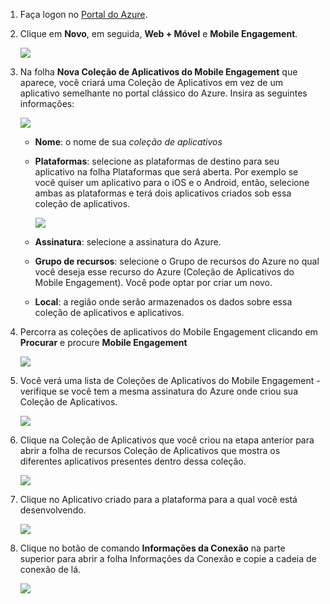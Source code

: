 
1. Faça logon no [Portal do Azure](https://portal.azure.com).
2. Clique em **Novo**, em seguida, **Web + Móvel** e **Mobile Engagement**.
   
    ![](./media/mobile-engagement-create-app-in-portal-new/browse-azme-extension.png)
3. Na folha **Nova Coleção de Aplicativos do Mobile Engagement** que aparece, você criará uma Coleção de Aplicativos em vez de um aplicativo semelhante no portal clássico do Azure. Insira as seguintes informações:
   
    ![](./media/mobile-engagement-create-app-in-portal-new/new-azme-app.png)
   
   * **Nome**: o nome de sua *coleção de aplicativos* 
   * **Plataformas**: selecione as plataformas de destino para seu aplicativo na folha Plataformas que será aberta. Por exemplo se você quiser um aplicativo para o iOS e o Android, então, selecione ambas as plataformas e terá dois aplicativos criados sob essa coleção de aplicativos. 
     
      ![](./media/mobile-engagement-create-app-in-portal-new/choose-platform.png)
   * **Assinatura**: selecione a assinatura do Azure. 
   * **Grupo de recursos**: selecione o Grupo de recursos do Azure no qual você deseja esse recurso do Azure (Coleção de Aplicativos do Mobile Engagement). Você pode optar por criar um novo.  
   * **Local**: a região onde serão armazenados os dados sobre essa coleção de aplicativos e aplicativos.
4. Percorra as coleções de aplicativos do Mobile Engagement clicando em **Procurar** e procure **Mobile Engagement**
   
    ![](./media/mobile-engagement-create-app-in-portal-new/browse-mobile-engagement-menu.png)
5. Você verá uma lista de Coleções de Aplicativos do Mobile Engagement - verifique se você tem a mesma assinatura do Azure onde criou sua Coleção de Aplicativos.
   
    ![](./media/mobile-engagement-create-app-in-portal-new/browse-mobile-engagement.png)
6. Clique na Coleção de Aplicativos que você criou na etapa anterior para abrir a folha de recursos Coleção de Aplicativos que mostra os diferentes aplicativos presentes dentro dessa coleção. 
   
    ![](./media/mobile-engagement-create-app-in-portal-new/mobile-engagement-app-collection.png)
7. Clique no Aplicativo criado para a plataforma para a qual você está desenvolvendo. 
   
    ![](./media/mobile-engagement-create-app-in-portal-new/mobile-engagement-app.png)
8. Clique no botão de comando **Informações da Conexão** na parte superior para abrir a folha Informações da Conexão e copie a cadeia de conexão de lá. 
   
    ![](./media/mobile-engagement-create-app-in-portal-new/app-connection-info.png)

